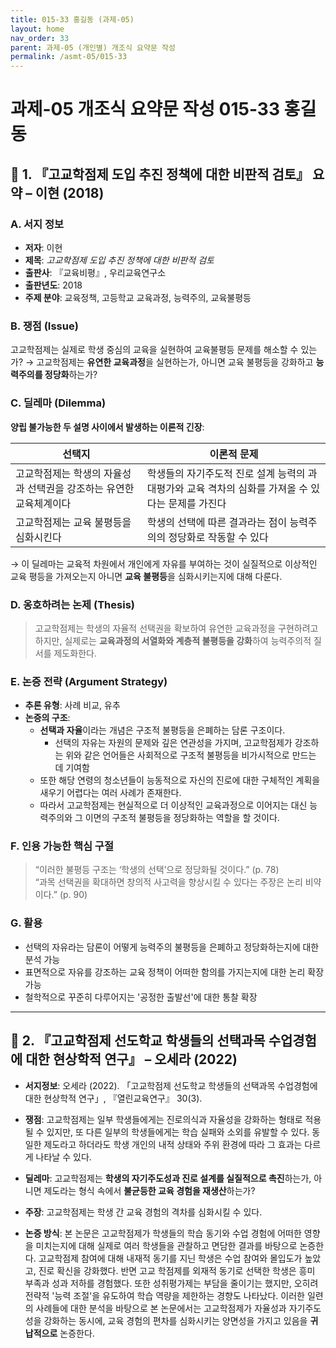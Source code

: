 ```yaml
---
title: 015-33 홍길동 (과제-05)
layout: home
nav_order: 33
parent: 과제-05 (개인별) 개조식 요약문 작성
permalink: /asmt-05/015-33
---
```


# 과제-05 개조식 요약문 작성 015-33 홍길동 

## 📘 1. 『고교학점제 도입 추진 정책에 대한 비판적 검토』 요약 – 이현 (2018)

### A. 서지 정보  
- **저자**: 이현
- **제목**: *고교학점제 도입 추진 정책에 대한 비판적 검토*  
- **출판사**: 『교육비평』, 우리교육연구소
- **출판년도**: 2018
- **주제 분야**: 교육정책, 고등학교 교육과정, 능력주의, 교육불평등


### B. 쟁점 (Issue)  
고교학점제는 실제로 학생 중심의 교육을 실현하여 교육불평등 문제를 해소할 수 있는가?
→ 고교학점제는 **유연한 교육과정**을 실현하는가, 아니면 교육 불평등을 강화하고 **능력주의를 정당화**하는가?


### C. 딜레마 (Dilemma)  
**양립 불가능한 두 설명 사이에서 발생하는 이론적 긴장**:

| 선택지 | 이론적 문제 |
|--------|-------------|
| 고교학점제는 학생의 자율성과 선택권을 강조하는 유연한 교육체계이다  | 학생들의 자기주도적 진로 설계 능력의 과대평가와 교육 격차의 심화를 가져올 수 있다는 문제를 가진다 |
| 고교학점제는 교육 불평등을 심화시킨다 | 학생의 선택에 따른 결과라는 점이 능력주의의 정당화로 작동할 수 있다 |

→ 이 딜레마는 교육적 차원에서 개인에게 자유를 부여하는 것이 실질적으로 이상적인 교육 평등을 가져오는지 아니면 **교육 불평등**을 심화시키는지에 대해 다룬다.


### D. 옹호하려는 논제 (Thesis)  
> 고교학점제는 학생의 자율적 선택권을 확보하여 유연한 교육과정을 구현하려고 하지만, 실제로는 **교육과정의 서열화와 계층적 불평등을 강화**하여 능력주의적 질서를 제도화한다. 


### E. 논증 전략 (Argument Strategy)  
- **추론 유형**: 사례 비교, 유추
- **논증의 구조**:
  - **선택과 자율**이라는 개념은 구조적 불평등을 은폐하는 담론 구조이다.
    - 선택의 자유는 자원의 문제와 깊은 연관성을 가지며, 고교학점제가 강조하는 위와 같은 언어들은 사회적으로 구조적 불평등을 비가시적으로 만드는 데 기여함
  - 또한 해당 연령의 청소년들이 능동적으로 자신의 진로에 대한 구체적인 계획을 새우기 어렵다는 여러 사례가 존재한다.
  - 따라서 고교학점제는 현실적으로 더 이상적인 교육과정으로 이어지는 대신 능력주의와 그 이면의 구조적 불평등을 정당화하는 역할을 할 것이다.


### F. 인용 가능한 핵심 구절
> “이러한 불평등 구조는 ‘학생의 선택’으로 정당화될 것이다.” (p. 78)  
> “과목 선택권을 확대하면 창의적 사고력을 향상시킬 수 있다는 주장은 논리 비약이다.” (p. 90)


### G. 활용
- 선택의 자유라는 담론이 어떻게 능력주의 불평등을 은폐하고 정당화하는지에 대한 분석 가능
- 표면적으로 자유를 강조하는 교육 정책이 어떠한 함의를 가지는지에 대한 논리 확장 가능
- 철학적으로 꾸준히 다루어지는 '공정한 출발선'에 대한 통찰 확장

---

## 📘 2. 『고교학점제 선도학교 학생들의 선택과목 수업경험에 대한 현상학적 연구』 – 오세라 (2022)

- **서지정보**: 오세라 (2022). 「고교학점제 선도학교 학생들의 선택과목 수업경험에 대한 현상학적 연구」, 『열린교육연구』 30(3).

- **쟁점**: 고교학점제는 일부 학생들에게는 진로의식과 자율성을 강화하는 형태로 적용될 수 있지만, 또 다른 일부의 학생들에게는 학습 실패와 소외를 유발할 수 있다. 동일한 제도라고 하더라도 학생 개인의 내적 상태와 주위 환경에 따라 그 효과는 다르게 나타날 수 있다. 
- **딜레마**: 고교학점제는 **학생의 자기주도성과 진로 설계를 실질적으로 촉진**하는가, 아니면 제도라는 형식 속에서 **불균등한 교육 경험을 재생산**하는가?
- **주장**: 고교학점제는 학생 간 교육 경험의 격차를 심화시킬 수 있다. 
- **논증 방식**: 본 논문은 고교학점제가 학생들의 학습 동기와 수업 경험에 어떠한 영향을 미치는지에 대해 실제로 여러 학생들을 관찰하고 면담한 결과를 바탕으로 논증한다. 고교학점제 참여에 대해 내재적 동기를 지닌 학생은 수업 참여와 몰입도가 높았고, 진로 확신을 강화했다. 반면 고교 학점제를 외재적 동기로 선택한 학생은 흥미 부족과 성과 저하를 경험했다. 또한 성취평가제는 부담을 줄이기는 했지만, 오히려 전략적 '능력 조절'을 유도하여 학습 역량을 제한하는 경향도 나타났다. 이러한 일련의 사례들에 대한 분석을 바탕으로 본 논문에서는 고교학점제가 자율성과 자기주도성을 강화하는 동시에, 교육 경험의 편차를 심화시키는 양면성을 가지고 있음을 **귀납적으로** 논증한다.


